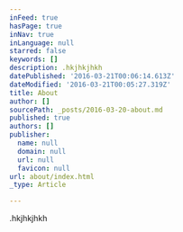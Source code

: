 ```yaml
---
inFeed: true
hasPage: true
inNav: true
inLanguage: null
starred: false
keywords: []
description: .hkjhkjhkh
datePublished: '2016-03-21T00:06:14.613Z'
dateModified: '2016-03-21T00:05:27.319Z'
title: About
author: []
sourcePath: _posts/2016-03-20-about.md
published: true
authors: []
publisher:
  name: null
  domain: null
  url: null
  favicon: null
url: about/index.html
_type: Article

---
```

.hkjhkjhkh
